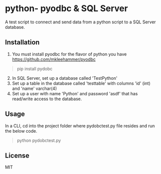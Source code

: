 # python- pyodbc & SQL Server 
A test script to connect and send data from a python script to a SQL Server database.

## Installation

1. You must install pyodbc for the flavor of python you have <https://github.com/mkleehammer/pyodbc>

> pip install pydobc

2. In SQL Server, set up a database called 'TestPython'
3. Set up a table in the database called 'testtable' with columns 'id' (int) and 'name' varchar(4)
4. Set up a user with name 'Python' and password 'asdf' that has read/write access to the database.
	
## Usage

In a CLI, cd into the project folder where pydobctest.py file resides and run the below code.

> python pydobctest.py

## License

MIT
